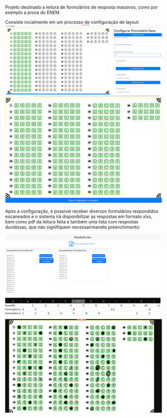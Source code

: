 Projeto destinado a leitura de formulários de resposta massivos, como por exemplo a prova do ENEM.

Consiste incialmente em um processo de configuração de layout:
![alt text](https://github.com/MaxNstk/65_pin3_form_reader/blob/main/images/configuracao.png?raw=true)
![alt text](https://github.com/MaxNstk/65_pin3_form_reader/blob/main/images/configuracao2.png?raw=true)

Após a configuração, é possível receber diversos formulários respondidos escaneados e o sistema irá disponibilizar as respostas em formato xlxs, bem como pdf da leitura feita e também uma lista com respostas duvidosas, que não signifiquem necessairmanete preenchimento:

![alt text](https://github.com/MaxNstk/65_pin3_form_reader/blob/main/images/leitura2.png?raw=true)
![alt text](https://github.com/MaxNstk/65_pin3_form_reader/blob/main/images/leitura.png?raw=true)

